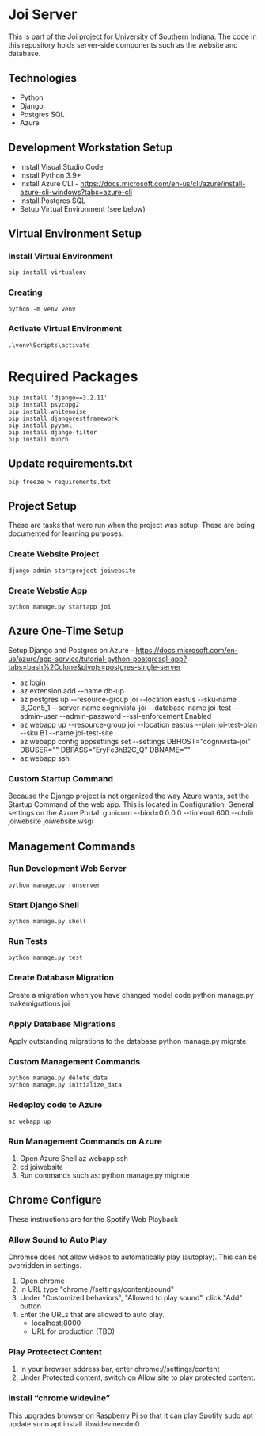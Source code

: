 # Joi Server
This is part of the Joi project for University of Southern Indiana.
The code in this repository holds server-side components such as the website and database.

## Technologies
* Python
* Django
* Postgres SQL
* Azure

## Development Workstation Setup
* Install Visual Studio Code
* Install Python 3.9+
* Install Azure CLI - https://docs.microsoft.com/en-us/cli/azure/install-azure-cli-windows?tabs=azure-cli
* Install Postgres SQL
* Setup Virtual Environment (see below)

## Virtual Environment Setup

### Install Virtual Environment
    pip install virtualenv

### Creating 
    python -m venv venv

### Activate Virtual Environment
    .\venv\Scripts\activate

# Required Packages
    pip install 'django==3.2.11'
    pip install psycopg2
    pip install whitenoise
    pip install djangorestframework
    pip install pyyaml
    pip install django-filter
    pip install munch

## Update requirements.txt
    pip freeze > requirements.txt


## Project Setup
These are tasks that were run when the project was setup.  These are being documented for learning purposes.

### Create Website Project
    django-admin startproject joiwebsite  

### Create Webstie App
    python manage.py startapp joi     

## Azure One-Time Setup
Setup Django and Postgres on Azure - https://docs.microsoft.com/en-us/azure/app-service/tutorial-python-postgresql-app?tabs=bash%2Cclone&pivots=postgres-single-server

* az login
* az extension add --name db-up
* az postgres up --resource-group joi --location eastus --sku-name B_Gen5_1 --server-name cognivista-joi --database-name joi-test --admin-user <admin-username> --admin-password <admin-password> --ssl-enforcement Enabled
* az webapp up --resource-group joi --location eastus --plan joi-test-plan --sku B1 --name joi-test-site
* az webapp config appsettings set --settings DBHOST="cognivista-joi" DBUSER="<admin-username>" DBPASS="EryFe3hB2C_Q" DBNAME="<admin-password>"
* az webapp ssh


### Custom Startup Command
Because the Django project is not organized the way Azure wants, set the Startup Command of the web app.  This is located in Configuration, General settings on the Azure Portal.
    gunicorn --bind=0.0.0.0 --timeout 600 --chdir joiwebsite joiwebsite.wsgi

## Management Commands

### Run Development Web Server
    python manage.py runserver  

### Start Django Shell
    python manage.py shell

### Run Tests
    python manage.py test

### Create Database Migration
Create a migration when you have changed model code
    python manage.py makemigrations joi

### Apply Database Migrations
Apply outstanding migrations to the database
    python manage.py migrate   

### Custom Management Commands
    python manage.py delete_data
    python manage.py initialize_data      

### Redeploy code to Azure
    az webapp up

### Run Management Commands on Azure    
1. Open Azure Shell
    az webapp ssh
2. cd joiwebsite
3. Run commands such as:
    python manage.py migrate


## Chrome Configure
These instructions are for the Spotify Web Playback

### Allow Sound to Auto Play
Chromse does not allow videos to automatically play (autoplay).  This can be overridden in settings.
1. Open chrome
2. In URL type "chrome://settings/content/sound"
3. Under "Customized behaviors", "Allowed to play sound", click "Add" button
4. Enter the URLs that are allowed to auto play.
    * localhost:8000
    * URL for production (TBD)

### Play Protectect Content
1. In your browser address bar, enter chrome://settings/content
2. Under Protected content, switch on Allow site to play protected content.

### Install “chrome widevine”
This upgrades browser on Raspberry Pi so that it can play Spotify
    sudo apt update
    sudo apt install libwidevinecdm0